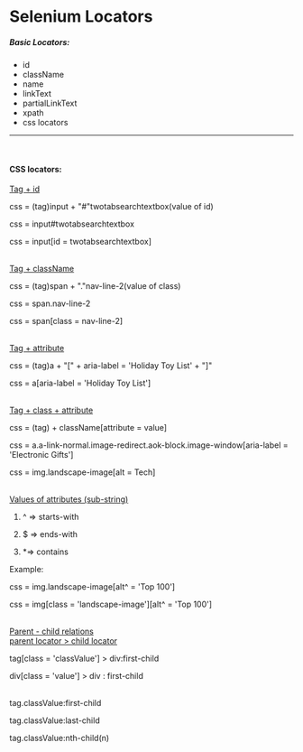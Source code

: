 # Selenium Locators

##### Basic Locators:

* id
* className
* name
* linkText
* partialLinkText
* xpath
* css locators
<hr/>
<br/>

#### CSS locators:
<u>Tag + id</u>

css = (tag)input + "#"twotabsearchtextbox(value of id)

css = input#twotabsearchtextbox

css = input[id = twotabsearchtextbox]
<br/>
<br/>


<u>Tag + className</u>

css = (tag)span + "."nav-line-2(value of class)

css = span.nav-line-2

css = span[class = nav-line-2]
<br/>
<br/>


<u>Tag + attribute</u>

css = (tag)a + "[" + aria-label = 'Holiday Toy List' + "]"

css = a[aria-label = 'Holiday Toy List']
<br/>
<br/>


<u>Tag + class + attribute</u>

css = (tag) + className[attribute = value]

css = a.a-link-normal.image-redirect.aok-block.image-window[aria-label = 'Electronic Gifts']

css = img.landscape-image[alt = Tech]
<br/>
<br/>


<u>Values of attributes (sub-string)</u>

1. ^ => starts-with

2. $ => ends-with

3. *=> contains

Example:

css = img.landscape-image[alt^ = 'Top 100']

css = img[class = 'landscape-image'][alt^ = 'Top 100']
<br/>
<br/>


<u>Parent - child relations <br/>
parent locator > child locator</u>

tag[class = 'classValue'] > div:first-child

div[class = 'value'] > div : first-child

<br/>
tag.classValue:first-child

tag.classValue:last-child

tag.classValue:nth-child(n)